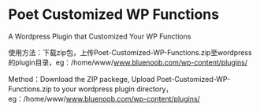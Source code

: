 # Poet Customized WP Functions
A Wordpress Plugin that Customized Your WP Functions

使用方法：下载zip包，上传Poet-Customized-WP-Functions.zip至wordpress的plugin目录，eg：/home/www/www.bluenoob.com/wp-content/plugins/

Method：Download the ZIP packege, Upload Poet-Customized-WP-Functions.zip to your wordpress plugin directory，eg：/home/www/www.bluenoob.com/wp-content/plugins/
